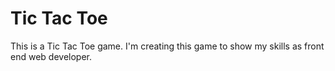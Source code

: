 # Tic Tac Toe
This is a Tic Tac Toe game. I'm creating this game to show my skills as front end web developer.
